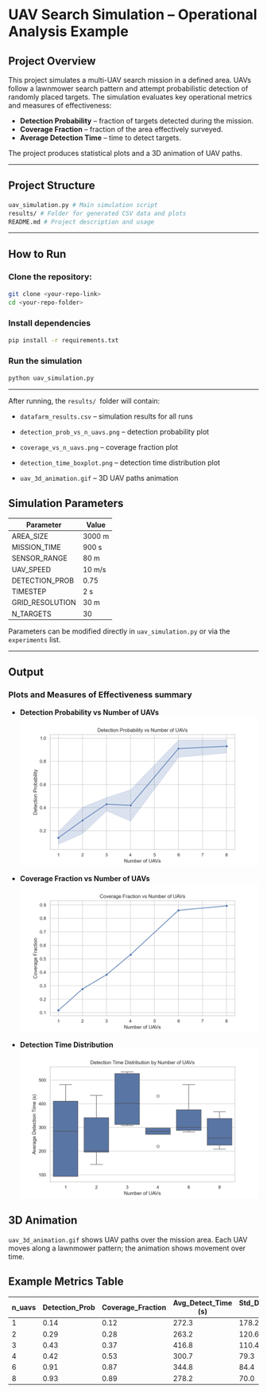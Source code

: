 # UAV Search Simulation – Operational Analysis Example

## Project Overview

This project simulates a multi-UAV search mission in a defined area. UAVs follow a lawnmower search pattern and attempt probabilistic detection of randomly placed targets. The simulation evaluates key operational metrics and measures of effectiveness:

- **Detection Probability** – fraction of targets detected during the mission.
- **Coverage Fraction** – fraction of the area effectively surveyed.
- **Average Detection Time** – time to detect targets.

The project produces statistical plots and a 3D animation of UAV paths.

---

## Project Structure

```bash
uav_simulation.py # Main simulation script
results/ # Folder for generated CSV data and plots
README.md # Project description and usage
```
---

## How to Run

### Clone the repository:

```bash
git clone <your-repo-link>
cd <your-repo-folder>
```

### Install dependencies
```bash
pip install -r requirements.txt
```

### Run the simulation
```bash
python uav_simulation.py
```
---

After running, the ```results/ ```folder will contain:
- ```datafarm_results.csv``` – simulation results for all runs

- ```detection_prob_vs_n_uavs.png``` – detection probability plot

- ```coverage_vs_n_uavs.png``` – coverage fraction plot

- ```detection_time_boxplot.png``` – detection time distribution plot

- ```uav_3d_animation.gif``` – 3D UAV paths animation

## Simulation Parameters

| Parameter        | Value       |
|-----------------|------------|
| AREA_SIZE        | 3000 m     |
| MISSION_TIME     | 900 s      |
| SENSOR_RANGE     | 80 m       |
| UAV_SPEED        | 10 m/s     |
| DETECTION_PROB   | 0.75       |
| TIMESTEP         | 2 s        |
| GRID_RESOLUTION  | 30 m       |
| N_TARGETS        | 30         |

Parameters can be modified directly in `uav_simulation.py` or via the `experiments` list.

---

## Output

### Plots and Measures of Effectiveness summary

- **Detection Probability vs Number of UAVs**  
  ![Detection Probability](results/MoE_detection_prob_vs_n_uavs.png)

- **Coverage Fraction vs Number of UAVs**  
  ![Coverage Fraction](results/MoE_coverage_vs_n_uavs.png)

- **Detection Time Distribution**  
  ![Detection Time](results/MoE_detection_time_boxplot.png)


## 3D Animation
```uav_3d_animation.gif``` shows UAV paths over the mission area. Each UAV moves along a lawnmower pattern; the animation shows movement over time.

## Example Metrics Table

| n_uavs | Detection_Prob | Coverage_Fraction | Avg_Detect_Time (s) | Std_Detect_Time (s) |
|--------|----------------|-----------------|-------------------|-------------------|
| 1      | 0.14           | 0.12            | 272.3             | 178.2             |
| 2      | 0.29           | 0.28            | 263.2             | 120.6             |
| 3      | 0.43           | 0.37            | 416.8             | 110.4             |
| 4      | 0.42           | 0.53            | 300.7             | 79.3              |
| 6      | 0.91           | 0.87            | 344.8             | 84.4              |
| 8      | 0.93           | 0.89            | 278.2             | 70.0              |